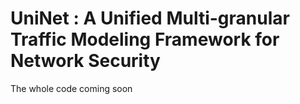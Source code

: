# UniNet : A Unified Multi-granular Traffic Modeling Framework for Network Security

The whole code coming soon
